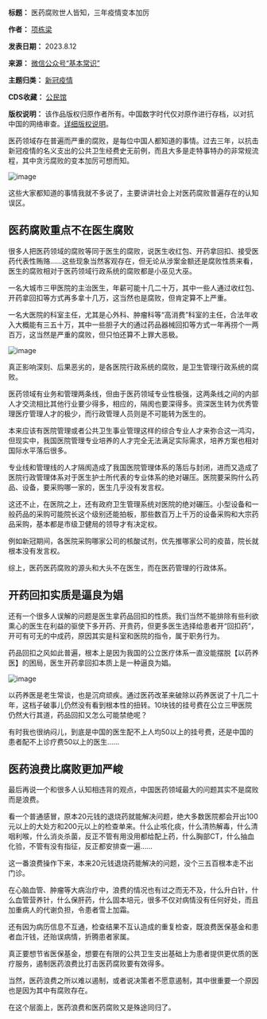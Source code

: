 

**标题：** 医药腐败世人皆知，三年疫情变本加厉  

**作者：** [项栋梁](https://chinadigitaltimes.net/space/基本常识)  

**发表日期：** 2023.8.12  

**来源：** [微信公众号“基本常识”](https://mp.weixin.qq.com/s/7-LWv99QBopcb2hKkKoyyg)  

**主题归类：** [新冠疫情](https://chinadigitaltimes.net/space/新冠疫情)  

**CDS收藏：** [公民馆](https://chinadigitaltimes.net/space/%E5%85%AC%E6%B0%91%E9%A6%86)  

**版权说明：** 该作品版权归原作者所有。中国数字时代仅对原作进行存档，以对抗中国的网络审查。[详细版权说明](https://chinadigitaltimes.net/chinese/copyright)。


医药领域存在普遍而严重的腐败，是每位中国人都知道的事情。过去三年，以抗击新冠疫情的名义支出的公共卫生经费史无前例，而且大多是走特事特办的非常规流程，其中贪污腐败的变本加厉可想而知。


![image](https://chinadigitaltimes.net/chinese/files/2023/08/post-699304-64d853a4b709f.)


这些大家都知道的事情我就不多说了，主要讲讲社会上对医药腐败普遍存在的认知误区。


医药腐败重点不在医生腐败
------------


很多人把医药领域的腐败等同于医生的腐败，说医生收红包、开药拿回扣、接受医药代表性贿赂……这些现象当然客观存在，但无论从涉案金额还是腐败性质来看，医生的腐败相对于医药领域行政系统的腐败都是小巫见大巫。


一名大城市三甲医院的主治医生，年薪可能十几二十万，其中一些人通过收红包、开药拿回扣等方式再多拿十几万，这当然也是腐败，但肯定算不上严重。


一名大医院的科室主任，尤其是心外科、肿瘤科等“高消费”科室的主任，合法年收入大概能有三五十万，其中一些胆子大的通过药品器械回扣等方式一年再捞个一两百万，这当然是严重的腐败，但只怕还算不上罪大恶极。


![image](https://chinadigitaltimes.net/chinese/files/2023/08/post-699304-64d853a4c94a2.png)


真正影响深刻、后果恶劣的，是各医院行政系统的腐败，是卫生管理行政系统的腐败。


医药领域有业务和管理两条线，但由于医药领域专业性极强，这两条线之间的内部人才交流相比其他行业要少得多，相应的，隔阂也要深得多。资深医生转为优秀管理医疗管理人才的极少，而行政管理人员则是不可能转为医生的。


本来应该有医院管理或者公共卫生事业管理这样的综合专业人才来弥合这一鸿沟，但现实中，我国医院管理专业培养的人才完全无法满足实际需求，培养方案也相对国际水平落后很多。


专业线和管理线的人才隔阂造成了我国医院管理体系的落后与封闭，进而又造成了医院行政管理体系对于医生护士所代表的专业体系的绝对碾压。医院要采购什么药品、设备，要采购哪一家的，医生几乎没有发言权。


这还不止，在医院之上，还有政府卫生管理系统对医院的绝对碾压。小型设备和一般药品的采购可能院长这个级别还能拍板，那些数百万上千万的设备采购和大宗药品采购，基本都是市级卫健局的领导才有决定权。


例如新冠期间，各医院采购哪家公司的核酸试剂，优先推哪家公司的疫苗，院长就根本没有发言权。


综上，医药医药腐败的源头和大头不在医生，而在医药管理的行政体系。


开药回扣实质是逼良为娼
-----------


还有一个很多人误解的问题是医生拿药品回扣的性质。我们当然不能排除有些利欲熏心的医生在利益的驱使下多开药、开贵药，但更多医生选择给患者开“回扣药”，开可有可无的中成药，原因其实是科室和医院的指令，属于职务行为。


药品回扣之风如此普遍，根本上是因为我国的公立医疗体系一直没能摆脱【以药养医】的困局，医生开药拿回扣本质上是一种逼良为娼。


![image](https://chinadigitaltimes.net/chinese/files/2023/08/post-699304-64d853a4de3cf.png)


以药养医是老生常谈，也是沉疴顽疾。通过医药改革来破除以药养医说了十几二十年，这档子破事儿仍然没有看到根本性的扭转。10块钱的挂号费在公立三甲医院仍然大行其道，药品回扣又怎么可能禁绝呢？


有时我也很纳闷儿，到底是中国的医生配不上人均50以上的挂号费，还是中国的患者配不上诊疗费50以上的医生……


医药浪费比腐败更加严峻
-----------


最后再说一个和很多人认知相违背的观点，中国医药领域最大的问题其实不是腐败而是浪费。


看一个普通感冒，原本20元钱的退烧药就能解决问题，绝大多数医院都会开出100元以上的大处方和200元以上的检查单来。什么止咳化痰，什么清热解毒，什么清咽利喉，什么消炎杀菌，反正不管有用没用都给配上药，什么胸部CT，什么抽血化验，不管有没有指征，反正都安排查一遍……


这一番浪费操作下来，本来20元钱退烧药能解决的问题，没个三五百根本走不出门诊。


在心脑血管、肿瘤等大病治疗中，浪费的情况也有过之而无不及，什么升白针，什么血管营养针，什么保肝药，什么固本培元，很多不仅对病情没有任何好处，而且加重病人的代谢负担，令患者雪上加霜。


还有因为病历信息不互通，检查结果不互认造成的重复检查，既浪费医保基金和患者血汗钱，还贻误病情，折腾患者家属。


真正要想节省医保基金，想要在有限的公共卫生支出基础上为患者提供更优质的医疗服务，遏制医药浪费比打击医药腐败要有效得多。


当然，医药浪费之所以难以遏制，或者说决策者不愿意遏制，其中很重要一个原因也是因为其中有腐败存在。


在这个层面上，医药浪费和医药腐败又是殊途同归了。

